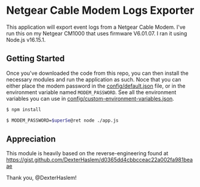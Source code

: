 # Netgear Cable Modem Logs Exporter

This application will export event logs from a Netgear Cable Modem.  I've run this on my
Netgear CM1000 that uses firmware V6.01.07.  I ran it using Node.js v16.15.1.

## Getting Started

Once you've downloaded the code from this repo, you can then install the necessary modules and run the application as such.  Noce that you can either place the modem password in the [config/default.json](config/default.json) file, or in the environment variable named `MODEM_PASSWORD`.  See all the environment variables you can use in [config/custom-environment-variables.json](config/custom-environment-variables.json).

```sh
$ npm install

$ MODEM_PASSWORD=$uperSe@ret node ./app.js
```

## Appreciation

This module is heavily based on the reverse-engineering found at https://gist.github.com/DexterHaslem/d0365dd4cbbcceac22a002fa981beaae

Thank you, @DexterHaslem!